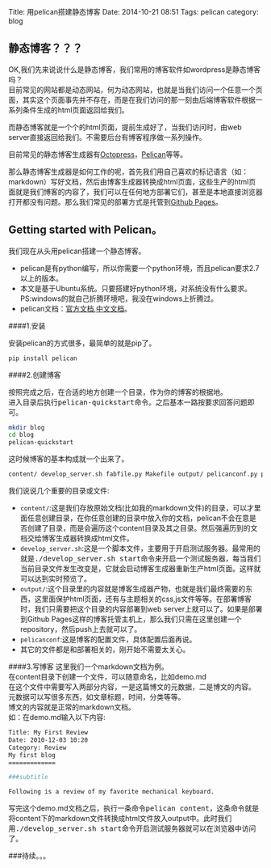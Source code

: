 Title: 用pelican搭建静态博客
Date: 2014-10-21 08:51
Tags: pelican
category: blog


静态博客？？？
--------------
OK,我们先来说说什么是静态博客，我们常用的博客软件如wordpress是静态博客吗？  
目前常见的网站都是动态网站，何为动态网站，也就是当我们访问一个任意一个页面，其实这个页面事先并不存在，而是在我们访问的那一刻由后端博客软件根据一系列条件生成的html页面返回给我们。  
  
而静态博客就是一个个的html页面，提前生成好了，当我们访问时，由web server直接返回给我们。不需要后台有博客程序做一系列操作。  
  
目前常见的静态博客生成器有[Octopress](http://octopress.org/)，[Pelican](https://github.com/getpelican/pelican)等等。  
  
那么静态博客生成器是如何工作的呢，首先我们用自己喜欢的标记语言（如：markdown）写好文档，然后由博客生成器转换成html页面，这些生产的html页面就是我们博客的内容了，我们可以在任何地方部署它们，甚至是本地直接浏览器打开都没有问题。那么我们常见的部署方式是托管到[Github Pages](https:pages.github.com)。  
  

Getting started with Pelican。
-----------------------

我们现在从头用pelican搭建一个静态博客。  

* pelican是有python编写，所以你需要一个python环境，而且pelican要求2.7以上的版本。  
* 本文是基于Ubuntu系统。只要搭建好python环境，对系统没有什么要求。PS:windows的就自己折腾环境吧，我没在windows上折腾过。  
* pelican文档：[官方文档](http://pelican.readthedocs.org/en/latest/),[中文文档](http://pelican-docs-zh-cn.readthedocs.org/en/latest/)。  



####1.安装  

安装pelican的方式很多，最简单的就是pip了。  
```bash
pip install pelican
```

####2.创建博客  

按照完成之后，在合适的地方创建一个目录，作为你的博客的根据地。  
进入目录后执行<kbd>pelican-quickstart</kbd>命令。之后基本一路按要求回答问题即可。  
```bash
mkdir blog
cd blog
pelican-quickstart
```
这时候博客的基本构成就一个出来了。
```bash
content/ develop_server.sh fabfile.py Makefile output/ pelicanconf.py publishconf.py
```
我们说说几个重要的目录或文件:  

* <code>content/</code>:这是我们存放原始文档(比如我的markdown文件)的目录，可以才里面任意创建目录，在你任意创建的目录中放入你的文档，pelican不会在意是否创建了目录，而是会遍历这个content目录及其之目录。然后强遍历到的文档交给博客生成器转换成html文件。  
* <code>develop_server.sh</code>:这是一个脚本文件，主要用于开启测试服务器。最常用的就是<kbd>./develop_server.sh start</kbd>命令来开启一个测试服务器，每当我们当前目录文件发生改变是，它就会启动博客生成器重新生产html页面。这样就可以达到实时预览了。  
* <code>output/</code>:这个目录里的内容就是博客生成器产物，也就是我们最终需要的东西，这里面保护html页面，还有与主题相关的css,js文件等等。在部署博客时，我们只需要把这个目录的内容部署到web server上就可以了。如果是部署到Github Pages这样的博客托管主机上，那么我们只需在这里创建一个repository，然后push上去就可以了。  
* <code>pelicanconf</code>:这是博客的配置文件，具体配置后面再说。  
* 其它的文件都是和部署相关的，刚开始不需要太关心。  


####3.写博客
这里我们一个markdown文档为例。  
在content目录下创建一个文件，可以随意命名，比如demo.md  
在这个文件中需要写入两部分内容，一是这篇博文的元数据，二是博文的内容。  
元数据可以写很多东西，如文章标题，时间，分类等等。  
博文的内容就是正常的markdown文档。  
如：在demo.md输入以下内容:
```bash
Title: My First Review
Date: 2010-12-03 10:20
Category: Review
My first blog
=============

###subtitle

Following is a review of my favorite mechanical keyboard.
```

写完这个demo.md文档之后，执行一条命令<kbd>pelican content</kbd>，这条命令就是将content下的markdown文件转换成html文件放入output中。此时我们用<kbd>./develop_server.sh start</kbd>命令开启测试服务器就可以在浏览器中访问了。  




###待续。。。





